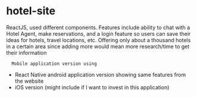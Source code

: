# hotel-site
ReactJS, used different components. Features include ability to chat with a Hotel Agent, make reservations, and a login feature so users can save their ideas for hotels, travel locations, etc. Offering only about a thousand hotels in a certain area since adding more would mean more research/time to get their information 


      Mobile application version using
  * React Native android application version showing same features from the website
  * iOS version (might include if I want to invest in this application)
